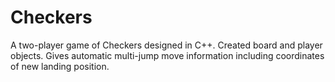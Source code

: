 # Checkers
A two-player game of Checkers designed in C++.
Created board and player objects.
Gives automatic multi-jump move information including coordinates of new landing position.
